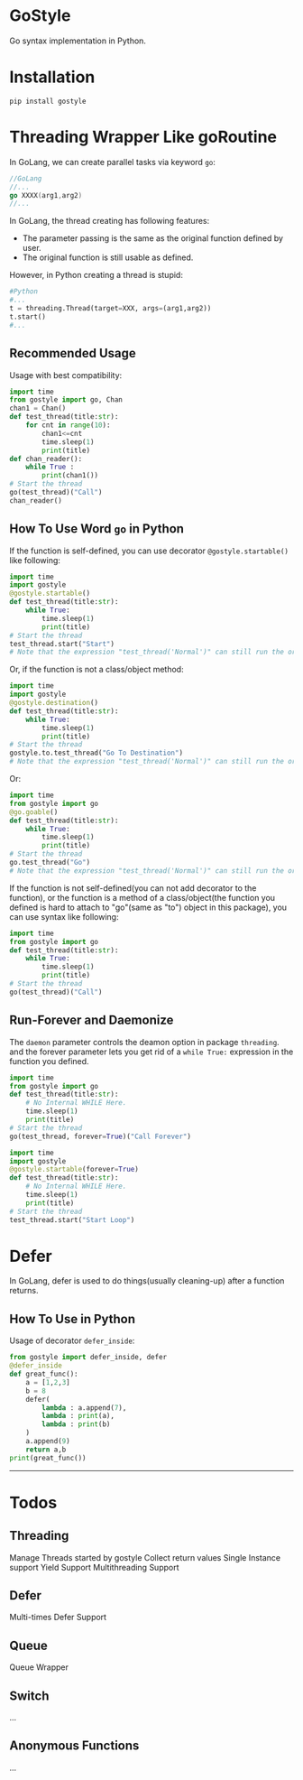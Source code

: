 # GoStyle
Go syntax implementation in Python. 
# Installation
```
pip install gostyle
```
# Threading Wrapper Like goRoutine
In GoLang, we can create parallel tasks via keyword `go`:
```go
//GoLang
//...
go XXXX(arg1,arg2)
//...
```
In GoLang, the thread creating has following features:
* The parameter passing is the same as the original function defined by user.
* The original function is still usable as defined.

However, in Python creating a thread is stupid:
```Python
#Python
#...
t = threading.Thread(target=XXX, args=(arg1,arg2))
t.start()
#...
```
## Recommended Usage
Usage with best compatibility:
```Python
import time
from gostyle import go, Chan
chan1 = Chan()
def test_thread(title:str):
    for cnt in range(10):
        chan1<=cnt
        time.sleep(1)
        print(title)
def chan_reader():
    while True :
        print(chan1())
# Start the thread 
go(test_thread)("Call")
chan_reader()
```

## How To Use Word `go` in Python
If the function is self-defined, you can use decorator `@gostyle.startable()` like following:
```Python
import time
import gostyle
@gostyle.startable()
def test_thread(title:str):
    while True:
        time.sleep(1)
        print(title)
# Start the thread 
test_thread.start("Start")
# Note that the expression "test_thread('Normal')" can still run the original function in main thread.
```

Or, if the function is not a class/object method:
```Python
import time
import gostyle
@gostyle.destination()
def test_thread(title:str):
    while True:
        time.sleep(1)
        print(title)
# Start the thread 
gostyle.to.test_thread("Go To Destination")
# Note that the expression "test_thread('Normal')" can still run the original function in main thread.
```

Or:

```Python
import time
from gostyle import go
@go.goable()
def test_thread(title:str):
    while True:
        time.sleep(1)
        print(title)
# Start the thread 
go.test_thread("Go")
# Note that the expression "test_thread('Normal')" can still run the original function in main thread.
```

If the function is not self-defined(you can not add decorator to the function), or the function is a method of a class/object(the function you defined is hard to attach to "go"(same as "to") object in this package), you can use syntax like following:
```Python
import time
from gostyle import go
def test_thread(title:str):
    while True:
        time.sleep(1)
        print(title)
# Start the thread 
go(test_thread)("Call")
```

## Run-Forever and Daemonize
The `daemon` parameter controls the deamon option in package `threading`. and the forever parameter lets you get rid of a `while True:` expression in the function you defined.
```Python
import time
from gostyle import go
def test_thread(title:str):
    # No Internal WHILE Here.
    time.sleep(1)
    print(title)
# Start the thread 
go(test_thread, forever=True)("Call Forever")
```

```Python
import time
import gostyle
@gostyle.startable(forever=True)
def test_thread(title:str):
    # No Internal WHILE Here.
    time.sleep(1)
    print(title)
# Start the thread 
test_thread.start("Start Loop")
```

# Defer
In GoLang, defer is used to do things(usually cleaning-up) after a function returns.
## How To Use in Python
Usage of decorator `defer_inside`:
```Python
from gostyle import defer_inside, defer
@defer_inside
def great_func():
    a = [1,2,3]
    b = 8
    defer(
        lambda : a.append(7),
        lambda : print(a),
        lambda : print(b)
    )
    a.append(9)
    return a,b
print(great_func())

```



-----------------------------------------
# Todos
## Threading
Manage Threads started by gostyle
Collect return values
Single Instance support
Yield Support
Multithreading Support 

## Defer
Multi-times Defer Support

## Queue
Queue Wrapper

## Switch
...

## Anonymous Functions
...


